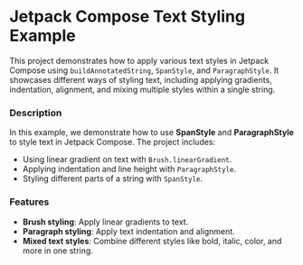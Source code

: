 # Jetpack Compose Text Styling Example

This project demonstrates how to apply various text styles in Jetpack Compose using `buildAnnotatedString`, `SpanStyle`, and `ParagraphStyle`. It showcases different ways of styling text, including applying gradients, indentation, alignment, and mixing multiple styles within a single string.

### Description
In this example, we demonstrate how to use **SpanStyle** and **ParagraphStyle** to style text in Jetpack Compose. The project includes:
- Using linear gradient on text with `Brush.linearGradient`.
- Applying indentation and line height with `ParagraphStyle`.
- Styling different parts of a string with `SpanStyle`.

### Features
- **Brush styling**: Apply linear gradients to text.
- **Paragraph styling**: Apply text indentation and alignment.
- **Mixed text styles**: Combine different styles like bold, italic, color, and more in one string.
